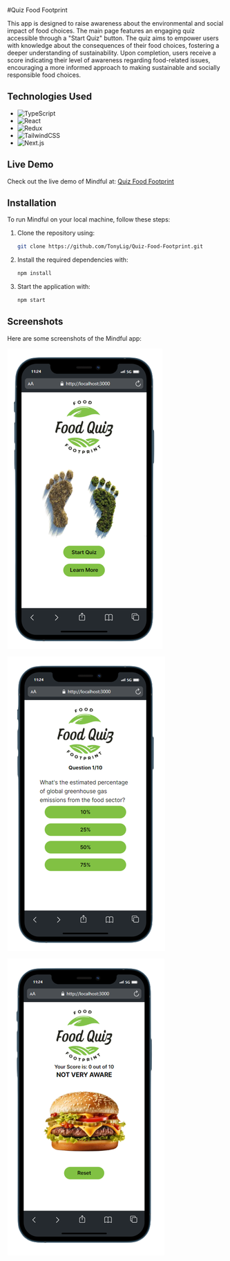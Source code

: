 #Quiz Food Footprint

This app is designed to raise awareness about the environmental and social impact of food choices. The main page features an engaging quiz accessible through a "Start Quiz" button. The quiz aims to empower users with knowledge about the consequences of their food choices, fostering a deeper understanding of sustainability. Upon completion, users receive a score indicating their level of awareness regarding food-related issues, encouraging a more informed approach to making sustainable and socially responsible food choices.

## Technologies Used

- ![TypeScript](https://img.shields.io/badge/typescript-%23007ACC.svg?style=for-the-badge&logo=typescript&logoColor=white)
- ![React](https://img.shields.io/badge/React-20232A?style=for-the-badge&logo=react&logoColor=61DAFB)
- ![Redux](https://img.shields.io/badge/redux-%23593d88.svg?style=for-the-badge&logo=redux&logoColor=white)
- ![TailwindCSS](https://img.shields.io/badge/tailwindcss-%2338B2AC.svg?style=for-the-badge&logo=tailwind-css&logoColor=white)
- ![Next.js](https://img.shields.io/badge/Next.js-000000?style=for-the-badge&logo=next.js&logoColor=white)

## Live Demo

Check out the live demo of Mindful at: [Quiz Food Footprint](https://quiz-food-footprint.vercel.app/)

## Installation

To run Mindful on your local machine, follow these steps:

1. Clone the repository using:
   ```bash
   git clone https://github.com/TonyLig/Quiz-Food-Footprint.git
   ```
2. Install the required dependencies with:

   ```bash
   npm install
   ```

3. Start the application with:

   ```bash
   npm start
   ```

## Screenshots

Here are some screenshots of the Mindful app:

![Home](./public/Home.png)

![Quiz](./public/Quiz.png)

![Skill](./public/Skill.png)
